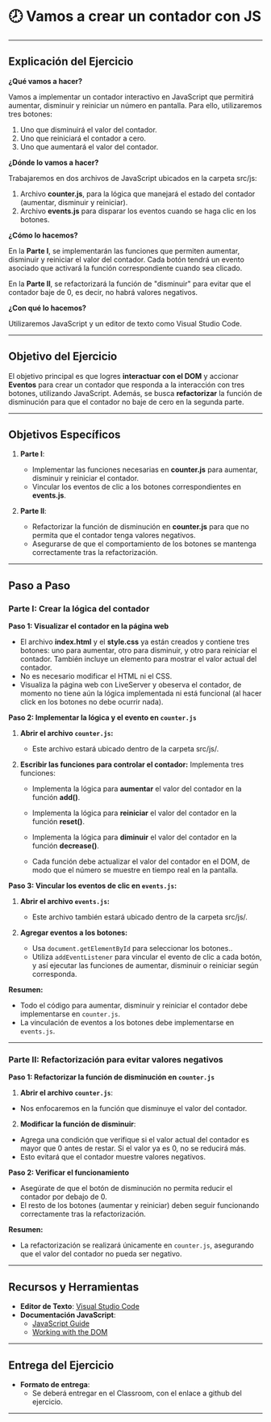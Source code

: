 # :clock8: Vamos a crear un contador con JS

---

## Explicación del Ejercicio

**¿Qué vamos a hacer?**

Vamos a implementar un contador interactivo en JavaScript que permitirá aumentar, disminuir y reiniciar un número en pantalla. Para ello, utilizaremos tres botones:

1. Uno que disminuirá el valor del contador.
2. Uno que reiniciará el contador a cero.
3. Uno que aumentará el valor del contador.

**¿Dónde lo vamos a hacer?**

Trabajaremos en dos archivos de JavaScript ubicados en la carpeta src/js:

1. Archivo **counter.js**, para la lógica que manejará el estado del contador (aumentar, disminuir y reiniciar).
2. Archivo **events.js** para disparar los eventos cuando se haga clic en los botones.

**¿Cómo lo hacemos?**

En la **Parte I**, se implementarán las funciones que permiten aumentar, disminuir y reiniciar el valor del contador. Cada botón tendrá un evento asociado que activará la función correspondiente cuando sea clicado.

En la **Parte II**, se refactorizará la función de "disminuir" para evitar que el contador baje de 0, es decir, no habrá valores negativos.

**¿Con qué lo hacemos?**

Utilizaremos JavaScript y un editor de texto como Visual Studio Code.

---

## **Objetivo del Ejercicio**

El objetivo principal es que logres **interactuar con el DOM** y accionar **Eventos** para crear un contador que responda a la interacción con tres botones, utilizando JavaScript. Además, se busca **refactorizar** la función de disminución para que el contador no baje de cero en la segunda parte.

---

## **Objetivos Específicos**

1. **Parte I**:
   - Implementar las funciones necesarias en **counter.js** para aumentar, disminuir y reiniciar el contador.
   - Vincular los eventos de clic a los botones correspondientes en **events.js**.

2. **Parte II**:
   - Refactorizar la función de disminución en **counter.js** para que no permita que el contador tenga valores negativos.
   - Asegurarse de que el comportamiento de los botones se mantenga correctamente tras la refactorización.

---

## Paso a Paso

### **Parte I: Crear la lógica del contador**

**Paso 1: Visualizar el contador en la página web**

- El archivo **index.html** y el **style.css** ya están creados y contiene tres botones: uno para aumentar, otro para disminuir, y otro para reiniciar el contador. También incluye un elemento para mostrar el valor actual del contador.
- No es necesario modificar el HTML ni el CSS.
- Visualiza la página web con LiveServer y obeserva el contador, de momento no tiene aún la lógica implementada ni está funcional (al hacer click en los botones no debe ocurrir nada).

**Paso 2: Implementar la lógica y el evento en `counter.js`**

1. **Abrir el archivo `counter.js`:**
   - Este archivo estará ubicado dentro de la carpeta src/js/.

2. **Escribir las funciones para controlar el contador:**
   Implementa tres funciones:
   - Implementa la lógica para **aumentar** el valor del contador en la función **add()**.
   - Implementa la lógica para **reiniciar** el valor del contador en la función **reset()**.
   - Implementa la lógica para **diminuir** el valor del contador en la función **decrease()**.
   
   - Cada función debe actualizar el valor del contador en el DOM, de modo que el número se muestre en tiempo real en la pantalla.

**Paso 3: Vincular los eventos de clic en `events.js`:**

1. **Abrir el archivo `events.js`:**
   - Este archivo también estará ubicado dentro de la carpeta src/js/.

2. **Agregar eventos a los botones:**
   - Usa `document.getElementById` para seleccionar los botones..
   - Utiliza `addEventListener` para vincular el evento de clic a cada botón, y así ejecutar las funciones de aumentar, disminuir o reiniciar según corresponda.

**Resumen:**
- Todo el código para aumentar, disminuir y reiniciar el contador debe implementarse en `counter.js`.
- La vinculación de eventos a los botones debe implementarse en `events.js`.
---

### **Parte II: Refactorización para evitar valores negativos**

**Paso 1: Refactorizar la función de disminución en `counter.js`**

1. **Abrir el archivo `counter.js`**:
- Nos enfocaremos en la función que disminuye el valor del contador.
  
2. **Modificar la función de disminuir**:
- Agrega una condición que verifique si el valor actual del contador es mayor que 0 antes de restar. Si el valor ya es 0, no se reducirá más.
- Esto evitará que el contador muestre valores negativos.

**Paso 2: Verificar el funcionamiento**
- Asegúrate de que el botón de disminución no permita reducir el contador por debajo de 0.
- El resto de los botones (aumentar y reiniciar) deben seguir funcionando correctamente tras la refactorización.

**Resumen:**
- La refactorización se realizará únicamente en `counter.js`, asegurando que el valor del contador no pueda ser negativo.

---

## Recursos y Herramientas

- **Editor de Texto**: [Visual Studio Code](https://code.visualstudio.com/)
- **Documentación JavaScript**:
    - [JavaScript Guide](https://developer.mozilla.org/en-US/docs/Web/JavaScript/Guide)
    - [Working with the DOM](https://developer.mozilla.org/en-US/docs/Web/API/Document_Object_Model)

---

## Entrega del Ejercicio

- **Formato de entrega**:
    - Se deberá entregar en el Classroom, con el enlace a github del ejercicio.

---
